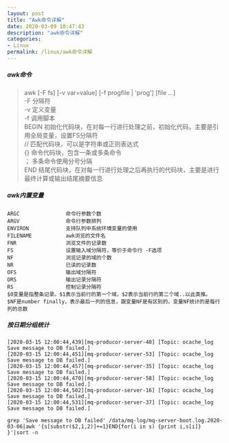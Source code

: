 ```yaml
---
layout: post
title: "Awk命令详解"
date: 2020-03-09 10:47:43
description: "awk命令详解"
categories:
- Linux
permalink: /linux/awk命令详解
---
```


##### awk命令
> awk [-F fs] [-v var=value] [-f progfile | 'prog'] [file ...]  
> -F 分隔符  
> -v 定义变量  
> -f 调用脚本  
> BEGIN   初始化代码块，在对每一行进行处理之前，初始化代码，主要是引用全局变量，设置FS分隔符  
> //           匹配代码块，可以是字符串或正则表达式  
> {}           命令代码块，包含一条或多条命令  
> ；          多条命令使用分号分隔  
> END      结尾代码块，在对每一行进行处理之后再执行的代码块，主要是进行最终计算或输出结尾摘要信息  


##### awk内置变量

```
ARGC               命令行参数个数
ARGV               命令行参数排列
ENVIRON            支持队列中系统环境变量的使用
FILENAME           awk浏览的文件名
FNR                浏览文件的记录数
FS                 设置输入域分隔符，等价于命令行 -F选项
NF                 浏览记录的域的个数
NR                 已读的记录数
OFS                输出域分隔符
ORS                输出记录分隔符
RS                 控制记录分隔符
$0变量是指整条记录。$1表示当前行的第一个域，$2表示当前行的第二个域..以此类推。
$NF是number finally，表示最后一列的信息，跟变量NF是有区别的，变量NF统计的是每行列的总数
```

##### 按日期分组统计

```
[2020-03-15 12:00:44,439][mq-producor-server-40] [Topic: ocache_log Save message to DB failed.]
[2020-03-15 12:00:44,451][mq-producor-server-53] [Topic: ocache_log Save message to DB failed.]
[2020-03-15 12:00:44,457][mq-producor-server-35] [Topic: ocache_log Save message to DB failed.]
[2020-03-15 12:00:44,470][mq-producor-server-58] [Topic: ocache_log Save message to DB failed.]
[2020-03-15 12:00:44,502][mq-producor-server-16] [Topic: ocache_log Save message to DB failed.]
[2020-03-15 12:00:44,531][mq-producor-server-37] [Topic: ocache_log Save message to DB failed.]
```

```
grep 'Save message to DB failed' /data/mq-log/mq-server-boot.log.2020-03-06|awk '{s[substr($2,1,2)]+=1}END{for(i in s) {print i,s[i]} }'|sort -n
```
